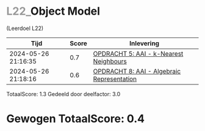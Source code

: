 #  <font color="#999999">L22_</font>Object Model                                                                                                                          
(Leerdoel L22)

|Tijd|Score|Inlevering|
|---|---|---|
|2024-05-26 21:16:35 |0.7|<a href="https://canvas.hu.nl//courses/39753/assignments/284176/submissions/88779">OPDRACHT 5: AAI - k-Nearest Neighbours</a>|
|2024-05-26 21:18:16 |0.6|<a href="https://canvas.hu.nl//courses/39753/assignments/284180/submissions/88779">OPDRACHT 8: AAI - Algebraic Representation</a>|

TotaalScore: 1.3
Gedeeld door deelfactor: 3.0
# Gewogen TotaalScore: 0.4
